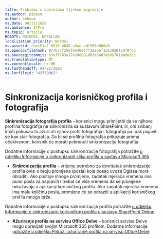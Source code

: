 ```yaml
---
title: Problemi s dozvolama tijekom migracije
ms.author: pebaum
author: pebaum
ms.date: 04/21/2020
ms.audience: ITPro
ms.topic: article
ROBOTS: NOINDEX, NOFOLLOW
localization_priority: Normal
ms.assetid: cbec51a7-5513-4848-a9ae-cdf993e000a8
ms.openlocfilehash: 077b7cf29ef6a40ef7f2aebef15e39a0f5df0fc3
ms.sourcegitcommit: 55eff703a17e500681d8fa6a87eb067019ade3cc
ms.translationtype: MT
ms.contentlocale: hr-HR
ms.lasthandoff: 04/22/2020
ms.locfileid: "43758962"
---
```

# <a name="user-profile-and-photo-synchronization"></a>Sinkronizacija korisničkog profila i fotografija

 **Sinkronizacija fotografija profila** – korisnici mogu primijetiti da se njihova profilna fotografija ne sinkronizira sa sustavom SharePoint. Ili, oni svibanj imati pokušao to ažurirati njihov profil fotografija i fotografija pa ipak pojaviti se kao star fotografija. Da bi se profilna fotografija prikazuje prema očekivanom, korisnik će morati pokrenuti sinkronizaciju fotografija. 
  
Dodatne informacije o postupku sinkronizacije fotografija potražite [u odjeljku Informacije o sinkronizaciji slika profila u sustavu Microsoft 365](https://go.microsoft.com/fwlink/?linkid=2022634)
  
- **Sinkronizacija profila** – vrijeme potrebno za dovršetak sinkronizacije profila ovisi o broju promjena (posla) koje posao uvoza Oglasa mora obraditi. Ako postoje mnoge promjene, zadatak mjerača vremena ima puno posla za napraviti i trebat će više vremena da se promjene odražavaju u aplikaciji korisničkog profila. Ako zadatak mjerača vremena ima malu količinu posla, promjene će se odraziti u aplikaciji korisničkog profila mnogo brže. 
  
Dodatne informacije o postupku sinkronizacije profila potražite [u odjeljku Informacije o sinkronizaciji korisničkog profila u sustavu SharePoint Online](https://go.microsoft.com/fwlink/?linkid=2022639)
    
- **Ažuriranje profila na servisu Office Delve** – korisnici servisa Delve mogu upravljati svojim Microsoft 365 profilom. Dodatne informacije [potražite u odjeljku Prikaz i ažuriranje profila na servisu Office Delve](https://support.office.com/article/View-and-update-your-profile-in-Office-Delve-4e84343b-eedf-45a1-aeb9-8627ccca14ba).
    

